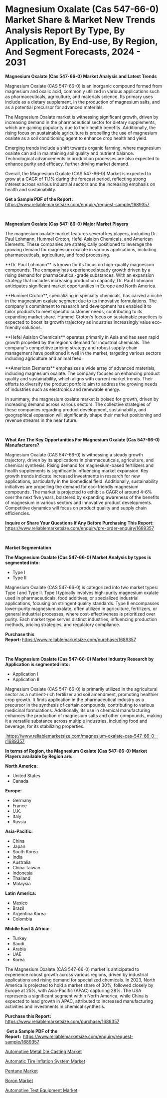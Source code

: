 <p><h1>Magnesium Oxalate (Cas 547-66-0) Market Share & Market New Trends Analysis Report By Type, By Application, By End-use, By Region, And Segment Forecasts, 2024 - 2031</h1></p><p><strong>Magnesium Oxalate (Cas 547-66-0) Market Analysis and Latest Trends</strong></p>
<p><p>Magnesium Oxalate (CAS 547-66-0) is an inorganic compound formed from magnesium and oxalic acid, commonly utilized in various applications such as pharmaceuticals, agriculture, and materials science. Its primary uses include as a dietary supplement, in the production of magnesium salts, and as a potential precursor for advanced materials.</p><p>The Magnesium Oxalate market is witnessing significant growth, driven by increasing demand in the pharmaceutical sector for dietary supplements, which are gaining popularity due to their health benefits. Additionally, the rising focus on sustainable agriculture is propelling the use of magnesium oxalate as a soil conditioning agent to enhance crop health and yield.</p><p>Emerging trends include a shift towards organic farming, where magnesium oxalate can aid in maintaining soil quality and nutrient balance. Technological advancements in production processes are also expected to enhance purity and efficacy, further driving market demand. </p><p>Overall, the Magnesium Oxalate (CAS 547-66-0) Market is expected to grow at a CAGR of 11.1% during the forecast period, reflecting strong interest across various industrial sectors and the increasing emphasis on health and sustainability.</p></p>
<p><strong>Get a Sample PDF of the Report:&nbsp;</strong> <a href="https://www.reliablemarketsize.com/enquiry/request-sample/1689357?utm_campaign=1734&utm_medium=2&utm_source=Github&utm_content=ia&utm_term=17102024&utm_id=magnesium-oxalate-cas-547-66-0">https://www.reliablemarketsize.com/enquiry/request-sample/1689357</a></p>
<p>&nbsp;</p>
<p><strong>Magnesium Oxalate (Cas 547-66-0) Major Market Players</strong></p>
<p><p>The magnesium oxalate market features several key players, including Dr. Paul Lohmann, Hummel Croton, Hefei Asialon Chemicals, and American Elements. These companies are strategically positioned to leverage the growing demand for magnesium oxalate in various applications, including pharmaceuticals, agriculture, and food processing.</p><p>**Dr. Paul Lohmann** is known for its focus on high-quality magnesium compounds. The company has experienced steady growth driven by a rising demand for pharmaceutical-grade substances. With an expansion strategy that includes increasing production capacity, Dr. Paul Lohmann anticipates significant market opportunities in Europe and North America.</p><p>**Hummel Croton**, specializing in specialty chemicals, has carved a niche in the magnesium oxalate segment due to its innovative formulations. The company's commitment to research and development has enabled it to tailor products to meet specific customer needs, contributing to its expanding market share. Hummel Croton's focus on sustainable practices is expected to boost its growth trajectory as industries increasingly value eco-friendly solutions.</p><p>**Hefei Asialon Chemicals** operates primarily in Asia and has seen rapid growth propelled by the region's demand for industrial chemicals. The company's competitive pricing strategy and robust supply chain management have positioned it well in the market, targeting various sectors including agriculture and animal feed.</p><p>**American Elements** emphasizes a wide array of advanced materials, including magnesium oxalate. The company focuses on enhancing product quality and sustainability, which aligns with current market trends. Their efforts to diversify the product portfolio aim to address the growing needs of industries such as electronics and renewable energy.</p><p>In summary, the magnesium oxalate market is poised for growth, driven by increasing demand across various sectors. The collective strategies of these companies regarding product development, sustainability, and geographical expansion will significantly shape their market positioning and revenue streams in the near future.</p></p>
<p>&nbsp;</p>
<p><strong>What Are The Key Opportunities For Magnesium Oxalate (Cas 547-66-0) Manufacturers?</strong></p>
<p><p>Magnesium Oxalate (CAS 547-66-0) is witnessing a steady growth trajectory, driven by its applications in pharmaceuticals, agriculture, and chemical synthesis. Rising demand for magnesium-based fertilizers and health supplements is significantly influencing market expansion. Key growth trends indicate increased investments in research for new applications, particularly in the biomedical field. Additionally, sustainability initiatives are propelling the demand for eco-friendly magnesium compounds. The market is projected to exhibit a CAGR of around 4-6% over the next five years, bolstered by expanding awareness of the benefits of magnesium in various sectors and innovative product developments. Competitive dynamics will focus on product quality and supply chain efficiencies.</p></p>
<p><strong>Inquire or Share Your Questions If Any Before Purchasing This Report:</strong> <a href="https://www.reliablemarketsize.com/enquiry/pre-order-enquiry/1689357?utm_campaign=1734&utm_medium=2&utm_source=Github&utm_content=ia&utm_term=17102024&utm_id=magnesium-oxalate-cas-547-66-0">https://www.reliablemarketsize.com/enquiry/pre-order-enquiry/1689357</a></p>
<p>&nbsp;</p>
<p><strong>Market Segmentation</strong></p>
<p><strong>The Magnesium Oxalate (Cas 547-66-0) Market Analysis by types is segmented into:</strong></p>
<p><ul><li>Type I</li><li>Type II</li></ul></p>
<p><p>Magnesium Oxalate (CAS 547-66-0) is categorized into two market types: Type I and Type II. Type I typically involves high-purity magnesium oxalate used in pharmaceuticals, food additives, or specialized industrial applications, focusing on stringent quality standards. Type II encompasses lower-purity magnesium oxalate, often utilized in agriculture, fertilizers, or general industrial processes, where cost-effectiveness is prioritized over purity. Each market type serves distinct industries, influencing production methods, pricing strategies, and regulatory compliance.</p></p>
<p><strong>Purchase this Report:&nbsp;</strong><a href="https://www.reliablemarketsize.com/purchase/1689357?utm_campaign=1734&utm_medium=2&utm_source=Github&utm_content=ia&utm_term=17102024&utm_id=magnesium-oxalate-cas-547-66-0">https://www.reliablemarketsize.com/purchase/1689357</a></p>
<p>&nbsp;</p>
<p><strong>The Magnesium Oxalate (Cas 547-66-0) Market Industry Research by Application is segmented into:</strong></p>
<p><ul><li>Application I</li><li>Application II</li></ul></p>
<p><p>Magnesium Oxalate (CAS 547-66-0) is primarily utilized in the agricultural sector as a nutrient-rich fertilizer and soil amendment, promoting healthier crop growth. It finds application in the pharmaceutical industry as a precursor in the synthesis of certain compounds, contributing to various medicinal formulations. Additionally, its use in chemical manufacturing enhances the production of magnesium salts and other compounds, making it a versatile substance across multiple industries, including food and beverage, for its stabilizing properties.</p></p>
<p><a href="https://www.reliablemarketsize.com/magnesium-oxalate-cas-547-66-0--r1689357?utm_campaign=1734&utm_medium=2&utm_source=Github&utm_content=ia&utm_term=17102024&utm_id=magnesium-oxalate-cas-547-66-0">&nbsp;https://www.reliablemarketsize.com/magnesium-oxalate-cas-547-66-0--r1689357</a></p>
<p><strong>In terms of Region, the Magnesium Oxalate (Cas 547-66-0) Market Players available by Region are:</strong></p>
<p>
    <p> <strong> North America: </strong>
        <ul>
            <li>United States</li>
            <li>Canada</li>
        </ul>
        </p> 
    <p> <strong> Europe: </strong>
        <ul>
            <li>Germany</li>
            <li>France</li>
            <li>U.K.</li>
            <li>Italy</li>
            <li>Russia</li>
        </ul>
        </p> 
    <p> <strong> Asia-Pacific: </strong>
        <ul>
            <li>China</li>
            <li>Japan</li>
            <li>South Korea</li>
            <li>India</li>
            <li>Australia</li>
            <li>China Taiwan</li>
            <li>Indonesia</li>
            <li>Thailand</li>
            <li>Malaysia</li>
        </ul>
        </p> 
    <p> <strong> Latin America: </strong>
        <ul>
            <li>Mexico</li>
            <li>Brazil</li>
            <li>Argentina Korea</li>
            <li>Colombia</li>
        </ul>
        </p> 
    <p> <strong> Middle East & Africa: </strong>
        <ul>
            <li>Turkey</li>
            <li>Saudi</li>
            <li>Arabia</li>
            <li>UAE</li>
            <li>Korea</li>
        </ul>
    </p>
    </p>
<p><p>The Magnesium Oxalate (CAS 547-66-0) market is anticipated to experience robust growth across various regions, driven by industrial applications and rising demand for specialized chemicals. In 2023, North America is projected to hold a market share of 30%, followed closely by Europe at 25%, with Asia-Pacific (APAC) capturing 28%. The USA represents a significant segment within North America, while China is expected to lead growth in APAC, attributed to increased manufacturing activities and investments in chemical synthesis.</p></p>
<p><strong>Purchase this Report: </strong><a href="https://www.reliablemarketsize.com/purchase/1689357?utm_campaign=1734&utm_medium=2&utm_source=Github&utm_content=ia&utm_term=17102024&utm_id=magnesium-oxalate-cas-547-66-0">https://www.reliablemarketsize.com/purchase/1689357</a></p>
<p>&nbsp;<strong>Get a Sample PDF of the Report:&nbsp;&nbsp;</strong><a href="https://www.reliablemarketsize.com/enquiry/request-sample/1689357?utm_campaign=1734&utm_medium=2&utm_source=Github&utm_content=ia&utm_term=17102024&utm_id=magnesium-oxalate-cas-547-66-0">https://www.reliablemarketsize.com/enquiry/request-sample/1689357</a></p>
<p><strong></strong></p>
<p><p><a href="https://www.linkedin.com/pulse/automotive-metal-die-casting-value-chain-analysis-1s3me?utm_campaign=1734&utm_medium=2&utm_source=Github&utm_content=ia&utm_term=17102024&utm_id=magnesium-oxalate-cas-547-66-0">Automotive Metal Die Casting Market</a></p><p><a href="https://www.linkedin.com/pulse/automatic-tire-inflation-system-market-global-regional-analysis-6u4ce?utm_campaign=1734&utm_medium=2&utm_source=Github&utm_content=ia&utm_term=17102024&utm_id=magnesium-oxalate-cas-547-66-0">Automatic Tire Inflation System Market</a></p><p><a href="https://www.linkedin.com/pulse/pentane-market-report-product-type-end-use-application-mwjsf?utm_campaign=1734&utm_medium=2&utm_source=Github&utm_content=ia&utm_term=17102024&utm_id=magnesium-oxalate-cas-547-66-0">Pentane Market</a></p><p><a href="https://www.linkedin.com/pulse/navigating-global-boron-market-from-trends-strategy-2024-j8euf?utm_campaign=1734&utm_medium=2&utm_source=Github&utm_content=ia&utm_term=17102024&utm_id=magnesium-oxalate-cas-547-66-0">Boron Market</a></p><p><a href="https://www.linkedin.com/pulse/global-automotive-test-equipment-market-opportunities-forecast-pz28e?utm_campaign=1734&utm_medium=2&utm_source=Github&utm_content=ia&utm_term=17102024&utm_id=magnesium-oxalate-cas-547-66-0">Automotive Test Equipment Market</a></p></p>